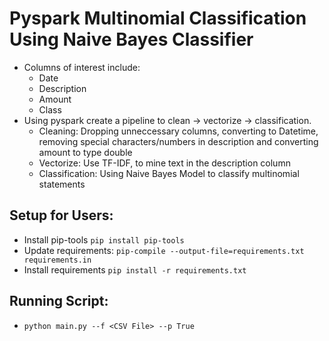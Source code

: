 <h1> Pyspark Multinomial Classification Using Naive Bayes Classifier</h1>

- Columns of interest include: 
  - Date
  - Description
  - Amount
  - Class
- Using pyspark create a pipeline to clean -> vectorize -> classification. 
  - Cleaning: Dropping unneccessary columns, converting to Datetime, removing special characters/numbers in description and converting amount to type double
  - Vectorize: Use TF-IDF, to mine text in the description column
  - Classification: Using Naive Bayes Model to classify multinomial statements
  

<h2>Setup for Users:</h2>

- Install pip-tools `pip install pip-tools`
- Update requirements: `pip-compile --output-file=requirements.txt requirements.in`
- Install requirements `pip install -r requirements.txt`

<h2>Running Script:</h2>

- `python main.py --f <CSV File> --p True`


